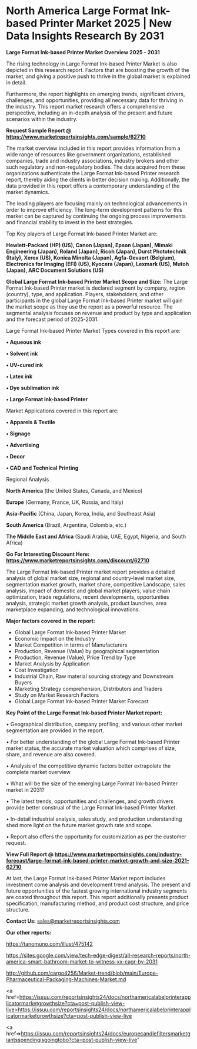 # North America Large Format Ink-based Printer Market 2025 | New Data Insights Research By 2031

<Strong> Large Format Ink-based Printer Market Overview 2025 - 2031</strong>

The rising technology in Large Format Ink-based Printer Market is also depicted in this research report. Factors that are boosting the growth of the market, and giving a positive push to thrive in the global market is explained in detail.

Furthermore, the report highlights on emerging trends, significant drivers, challenges, and opportunities, providing all necessary data for thriving in the industry. This report market research offers a comprehensive perspective, including an in-depth analysis of the present and future scenarios within the industry.

<strong>Request Sample Report @ <a href=https://www.marketreportsinsights.com/sample/62710>https://www.marketreportsinsights.com/sample/62710</a></strong>

The market overview included in this report provides information from a wide range of resources like government organizations, established companies, trade and industry associations, industry brokers and other such regulatory and non-regulatory bodies. The data acquired from these organizations authenticate the Large Format Ink-based Printer research report, thereby aiding the clients in better decision making. Additionally, the data provided in this report offers a contemporary understanding of the market dynamics.

The leading players are focusing mainly on technological advancements in order to improve efficiency. The long-term development patterns for this market can be captured by continuing the ongoing process improvements and financial stability to invest in the best strategies.

Top Key players of Large Format Ink-based Printer Market are:

<strong>Hewlett-Packard (HP) (US), Canon (Japan), Epson (Japan), Mimaki Engineering (Japan), Roland (Japan), Ricoh (Japan), Durst Phototechnik (Italy), Xerox (US), Konica Minolta (Japan), Agfa-Gevaert (Belgium), Electronics for Imaging (EFI) (US), Kyocera (Japan), Lexmark (US), Mutoh (Japan), ARC Document Solutions (US)</strong>

<strong><b>Global Large Format Ink-based Printer Market Scope and Size:</b></strong>
The Large Format Ink-based Printer market is declared segment by company, region (country), type, and application. Players, stakeholders, and other participants in the global Large Format Ink-based Printer market will gain the market scope as they use the report as a powerful resource. The segmental analysis focuses on revenue and product by type and application and the forecast period of 2025-2031.

Large Format Ink-based Printer Market Types covered in this report are:

<strong>• Aqueous ink

• Solvent ink

• UV-cured ink

• Latex ink

• Dye sublimation ink

• Large Format Ink-based Printer</strong>

Market Applications covered in this report are:

<strong>• Apparels & Textile

• Signage

• Advertising

• Decor

• CAD and Technical Printing</strong> 

Regional Analysis

<strong>North America</strong> (the United States, Canada, and Mexico)

<strong>Europe</strong> (Germany, France, UK, Russia, and Italy)

<strong>Asia-Pacific</strong> (China, Japan, Korea, India, and Southeast Asia)

<strong>South America</strong> (Brazil, Argentina, Colombia, etc.)

<strong>The Middle East and Africa</strong> (Saudi Arabia, UAE, Egypt, Nigeria, and South Africa)

<strong>Go For Interesting Discount Here: <a href=https://www.marketreportsinsights.com/discount/62710>https://www.marketreportsinsights.com/discount/62710</a></strong>

The Large Format Ink-based Printer market report provides a detailed analysis of global market size, regional and country-level market size, segmentation market growth, market share, competitive Landscape, sales analysis, impact of domestic and global market players, value chain optimization, trade regulations, recent developments, opportunities analysis, strategic market growth analysis, product launches, area marketplace expanding, and technological innovations.

<strong><b>Major factors covered in the report:</b></strong>
<ul>
  <li>Global Large Format Ink-based Printer Market </li>
  <li>Economic Impact on the Industry</li>
  <li>Market Competition in terms of Manufacturers</li>
  <li>Production, Revenue (Value) by geographical segmentation</li>
  <li>Production, Revenue (Value), Price Trend by Type</li>
  <li>Market Analysis by Application</li>
  <li>Cost Investigation</li>
  <li>Industrial Chain, Raw material sourcing strategy and Downstream Buyers</li>
  <li>Marketing Strategy comprehension, Distributors and Traders</li>
  <li>Study on Market Research Factors</li>
  <li>Global Large Format Ink-based Printer Market Forecast</li>
</ul>

<strong><b>Key Point of the Large Format Ink-based Printer Market report:</b></strong>

• Geographical distribution, company profiling, and various other market segmentation are provided in the report.

• For better understanding of the global Large Format Ink-based Printer market status, the accurate market valuation which comprises of size, share, and revenue are also covered.

• Analysis of the competitive dynamic factors better extrapolate the complete market overview

• What will be the size of the emerging Large Format Ink-based Printer market in 2031?

• The latest trends, opportunities and challenges, and growth drivers provide better construal of the Large Format Ink-based Printer Market.

• In-detail industrial analysis, sales study, and production understanding shed more light on the future market growth rate and scope.

• Report also offers the opportunity for customization as per the customer request.

<strong><b>View Full Report @ <a href=https://www.marketreportsinsights.com/industry-forecast/large-format-ink-based-printer-market-growth-and-size-2021-62710>https://www.marketreportsinsights.com/industry-forecast/large-format-ink-based-printer-market-growth-and-size-2021-62710</a></b></strong>


At last, the Large Format Ink-based Printer Market report includes investment come analysis and development trend analysis. The present and future opportunities of the fastest growing international industry segments are coated throughout this report. This report additionally presents product specification, manufacturing method, and product cost structure, and price structure.

<strong>Contact Us:</strong>
sales@marketreportsinsights.com

<strong>Our other reports:</strong>

<a href=https://tanomuno.com/illust/475142>https://tanomuno.com/illust/475142</a>

<a href=https://sites.google.com/view/tech-edge-digest/all-research-reports/north-america-smart-bathroom-market-to-witness-xx-cagr-by-2031>https://sites.google.com/view/tech-edge-digest/all-research-reports/north-america-smart-bathroom-market-to-witness-xx-cagr-by-2031</a>

<a href=http://github.com/cargo4256/Market-trend/blob/main/Europe-Pharmaceutical-Packaging-Machines-Market.md>http://github.com/cargo4256/Market-trend/blob/main/Europe-Pharmaceutical-Packaging-Machines-Market.md</a>

<a href=https://issuu.com/reportsinsights24/docs/northamericalabelprinterapplicatormarketgrowthsize?cta=post-publish-view-live>https://issuu.com/reportsinsights24/docs/northamericalabelprinterapplicatormarketgrowthsize?cta=post-publish-view-live</a>

<a href=>https://issuu.com/reportsinsights24/docs/europecandlefiltersmarketgiantsspendingisgoingtobo?cta=post-publish-view-live</a>"
